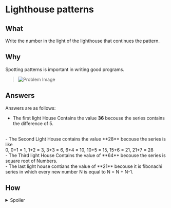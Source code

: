 # Lighthouse patterns

## What

Write the number in the light of the lighthouse that continues the pattern.

## Why

Spotting patterns is important in writing good programs.

> ![Problem Image](https://github.com/s-m-quadri/learn-github/assets/88645248/85f0467f-ea16-4aea-8a02-535572845e73)

## Answers

<!-- Instructions -->
<!-- Write answers in bold, i.s. encapsulate between four asterisks. e.g. **sample text** -->
<!-- Note: These are comments, will not show in Preview section. -->
<!--   ... Thus, you can remove, it's just for your understanding -->

Answers are as follows:

- The first light House Contains the value **36** becouse the series contains the difference of 5.
<br>
- The Second Light House contains the value **28** becouse the series is like
<br> 
0, 0+1 = 1, 1+2 = 3, 3+3 = 6, 6+4 = 10, 10+5 = 15, 15+6 = 21, 21+7 = 28
<br>
- The Third light House Contains the value of **64** becouse the series is square root of Numbers.
<br>
- The last light house contians the value of **21** becouse it is fibonachi series in which every new number N is equal to N = N + N-1.



<!-- Write answers in list -->
<!-- There are some intentional mistakes, you can correct them -->

## How

<details><summary>Spoiler</summary>
  
> [Explaination](https://teachinglondoncomputing.files.wordpress.com/2018/04/lighthousepattern1v1solution.pdf)
> A good way to spot many number patterns is to make a new series of numbers by subtracting the numbers next to each other in the original series.

</details>
